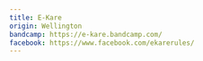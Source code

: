 ```yaml
---
title: E-Kare
origin: Wellington
bandcamp: https://e-kare.bandcamp.com/
facebook: https://www.facebook.com/ekarerules/
---
```

